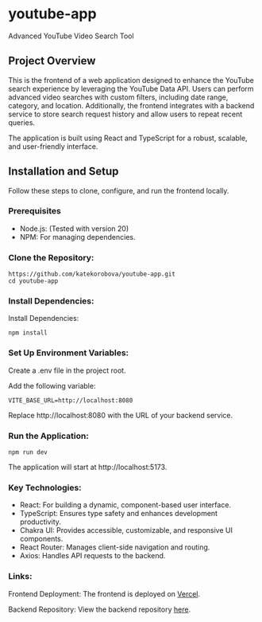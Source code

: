 # youtube-app

Advanced YouTube Video Search Tool

## Project Overview

This is the frontend of a web application designed to enhance the YouTube search experience by leveraging the YouTube Data API. Users can perform advanced video searches with custom filters, including date range, category, and location. Additionally, the frontend integrates with a backend service to store search request history and allow users to repeat recent queries.

The application is built using React and TypeScript for a robust, scalable, and user-friendly interface.

## Installation and Setup

Follow these steps to clone, configure, and run the frontend locally.

### Prerequisites

- Node.js: (Tested with version 20)
- NPM: For managing dependencies.

### Clone the Repository:

```
https://github.com/katekorobova/youtube-app.git
cd youtube-app
```

### Install Dependencies:

Install Dependencies:

```
npm install
```

### Set Up Environment Variables:

Create a .env file in the project root.

Add the following variable:

```
VITE_BASE_URL=http://localhost:8080
```

Replace http://localhost:8080 with the URL of your backend service.

### Run the Application:

```
npm run dev
```

The application will start at http://localhost:5173.

### Key Technologies:

- React: For building a dynamic, component-based user interface.
- TypeScript: Ensures type safety and enhances development productivity.
- Chakra UI: Provides accessible, customizable, and responsive UI components.
- React Router: Manages client-side navigation and routing.
- Axios: Handles API requests to the backend.

### Links:

Frontend Deployment: The frontend is deployed on [Vercel](https://youtube-app-tawny.vercel.app).

Backend Repository: View the backend repository [here](https://github.com/katekorobova/youtube-app-backend).
